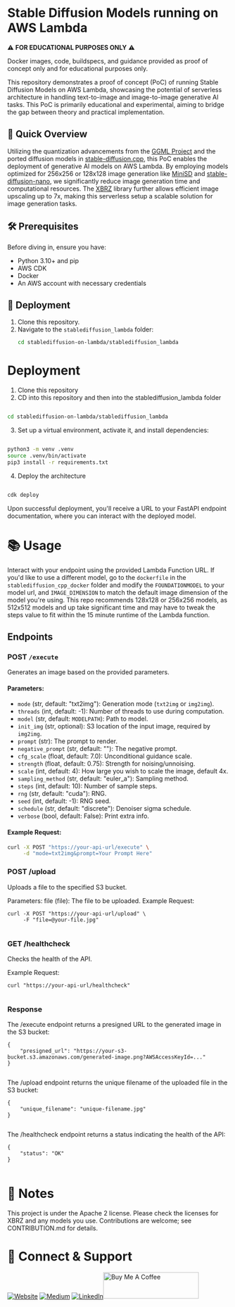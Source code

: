# Stable Diffusion Models running on AWS Lambda

:warning: **FOR EDUCATIONAL PURPOSES ONLY** :warning:

Docker images, code, buildspecs, and guidance provided as proof of concept only and for educational purposes only.

This repository demonstrates a proof of concept (PoC) of running Stable Diffusion Models on AWS Lambda, showcasing the potential of serverless architecture in handling text-to-image and image-to-image generative AI tasks. This PoC is primarily educational and experimental, aiming to bridge the gap between theory and practical implementation.

## 🚀 Quick Overview
Utilizing the quantization advancements from the [GGML Project](https://github.com/ggerganov/ggml) and the ported diffusion models in [stable-diffusion.cpp](https://github.com/leejet/stable-diffusion.cpp), this PoC enables the deployment of generative AI models on AWS Lambda. By employing models optimized for 256x256 or 128x128 image generation like [MiniSD](https://huggingface.co/justinpinkney/miniSD/tree/main) and [stable-diffusion-nano](https://huggingface.co/bguisard/stable-diffusion-nano-2-1/tree/main), we significantly reduce image generation time and computational resources. The [XBRZ](https://github.com/ioistired/xbrz.py) library further allows efficient image upscaling up to 7x, making this serverless setup a scalable solution for image generation tasks.

## 🛠 Prerequisites
Before diving in, ensure you have:
- Python 3.10+ and pip
- AWS CDK
- Docker
- An AWS account with necessary credentials



## 🚀 Deployment
1. Clone this repository.
2. Navigate to the `stablediffusion_lambda` folder:
   ```bash
   cd stablediffusion-on-lambda/stablediffusion_lambda
   ``````

# Deployment

1) Clone this repository
2) CD into this repository and then into the stablediffusion_lambda folder

```bash

cd stablediffusion-on-lambda/stablediffusion_lambda

```

3) Set up a virtual environment, activate it, and install dependencies:

```bash

python3 -m venv .venv
source .venv/bin/activate
pip3 install -r requirements.txt


```

4) Deploy the architecture

```bash

cdk deploy


```

Upon successful deployment, you'll receive a URL to your FastAPI endpoint documentation, where you can interact with the deployed model.

# 📚 Usage

Interact with your endpoint using the provided Lambda Function URL.  If you'd like to use a different model, go to the `dockerfile` in the `stablediffusion_cpp_docker` folder and modify the `FOUNDATIONMODEL` to your model url, and `IMAGE_DIMENSION` to match the default image dimension of the model you're using. This repo recommends 128x128 or 256x256 models, as 512x512 models and up take significant time and may have to tweak the steps value to fit within the 15 minute runtime of the Lambda function.


## Endpoints

### POST `/execute`

Generates an image based on the provided parameters.

#### Parameters:

- `mode` (str, default: "txt2img"): Generation mode (`txt2img` or `img2img`).
- `threads` (int, default: -1): Number of threads to use during computation.
- `model` (str, default: `MODELPATH`): Path to model.
- `init_img` (str, optional): S3 location of the input image, required by `img2img`.
- `prompt` (str): The prompt to render.
- `negative_prompt` (str, default: ""): The negative prompt.
- `cfg_scale` (float, default: 7.0): Unconditional guidance scale.
- `strength` (float, default: 0.75): Strength for noising/unnoising.
- `scale` (int, default: 4): How large you wish to scale the image, default 4x.
- `sampling_method` (str, default: "euler_a"): Sampling method.
- `steps` (int, default: 10): Number of sample steps.
- `rng` (str, default: "cuda"): RNG.
- `seed` (int, default: -1): RNG seed.
- `schedule` (str, default: "discrete"): Denoiser sigma schedule.
- `verbose` (bool, default: False): Print extra info.

#### Example Request:

```bash
curl -X POST "https://your-api-url/execute" \
     -d "mode=txt2img&prompt=Your Prompt Here"

```

### POST /upload
Uploads a file to the specified S3 bucket.

Parameters:
file (file): The file to be uploaded.
Example Request:

```
curl -X POST "https://your-api-url/upload" \
     -F "file=@your-file.jpg"


```


### GET /healthcheck
Checks the health of the API.

Example Request:

```
curl "https://your-api-url/healthcheck"


```

### Response
The /execute endpoint returns a presigned URL to the generated image in the S3 bucket:

```
{
    "presigned_url": "https://your-s3-bucket.s3.amazonaws.com/generated-image.png?AWSAccessKeyId=..."
}


```

The /upload endpoint returns the unique filename of the uploaded file in the S3 bucket:

```
{
    "unique_filename": "unique-filename.jpg"
}


```

The /healthcheck endpoint returns a status indicating the health of the API:

```
{
    "status": "OK"
}


```


# 📝 Notes
This project is under the Apache 2 license. Please check the licenses for XBRZ and any models you use. Contributions are welcome; see CONTRIBUTION.md for details.



# <a name="connect"></a> 🤝 Connect & Support

<a href="https://www.baileytec.net" target="_blank"><img alt="Website" src="https://img.shields.io/badge/Personal%20Website-%2312100E.svg?&style=for-the-badge&logoColor=white" /></a>
<a href="https://medium.com/@seanbailey518" target="_blank"><img alt="Medium" src="https://img.shields.io/badge/medium-%2312100E.svg?&style=for-the-badge&logo=medium&logoColor=white" /></a>
<a href="https://www.linkedin.com/in/baileytec/" target="_blank"><img alt="LinkedIn" src="https://img.shields.io/badge/linkedin-%230077B5.svg?&style=for-the-badge&logo=linkedin&logoColor=white" /></a><a href="https://www.buymeacoffee.com/baileyteclabs" target="_blank"><img src="https://cdn.buymeacoffee.com/buttons/v2/default-blue.png" alt="Buy Me A Coffee" style="height: 60px !important;width: 217px !important;" ></a>